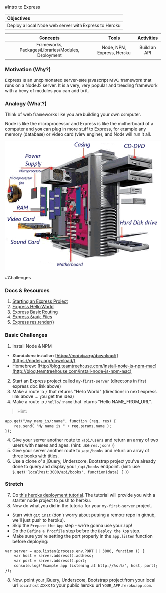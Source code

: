 #Intro to Express

| Objectives |
| :--- |
| Deploy a local Node web server with Express to Heroku |

| Concepts | Tools | Activities |
| :---: | :---: | :---: |
| Frameworks, Packages/Libraries/Modules, Deployment | Node, NPM, Express, Heroku | Build an API |

### Motivation (Why?)

Express is an unopinionated server-side javascript MVC framework that runs on a NodeJS server. It is a very, very popular and trending framework with a bevy of modules you can add to it.

### Analogy (What?)

Think of web frameworks like you are building your own computer.

Node is like the microprocessor and Express is like the motherboard of a computer and you can plug in more stuff to Express, for example any memory (database) or video card (view engine), and Node will run it all.

![computer](computer.png)

#Challenges

### Docs & Resources

1. [Starting an Express Project](http://expressjs.com/starter/installing.html)
2. [Express Hello World](http://expressjs.com/starter/hello-world.html)
3. [Express Basic Routing](http://expressjs.com/starter/basic-routing.html)
4. [Express Static Files](http://expressjs.com/starter/static-files.html)
5. [Express res.render()](http://expressjs.com/4x/api.html#res.render)

### Basic Challenges

1. Install Node & NPM
  * Standalone installer: [https://nodejs.org/download/](https://nodejs.org/download/)
  * Homebrew: [http://blog.teamtreehouse.com/install-node-js-npm-mac](http://blog.teamtreehouse.com/install-node-js-npm-mac)
2. Start an Express project called ```my-first-server``` (directions in first express doc link above)
3. Make a route to ```/``` that returns "Hello World" (directions in next express link above ... you get the idea)
4. Make a route to ```/hello/:name``` that returns "Hello NAME_FROM_URL".
> Hint:
```
app.get("/my_name_is/:name", function (req, res) {
    res.send( "My name is " + req.params.name );
});
```

4. Give your server another route to ```/api/users``` and return an array of two users with names and ages. (hint: use ```res.json()```)
5. Give your server another route to ```/api/books``` and return an array of three books with titles.
6. Use a clone of a jQuery, Underscore, Bootstrap project you've already done to query and display your ```/api/books``` endpoint. (hint: use ```$.get('localhost:3000/api/books', function(data) {})```)

###  Stretch
7. Do [this heroku deployment tutorial](https://devcenter.heroku.com/articles/getting-started-with-nodejs#introduction). The tutorial will provide you with a starter node project to push to heroku.
8. Now do what you did in the tutorial for your ```my-first-server``` project.
  * Start with ```git init``` (don't worry about putting a remote repo in github, we'll just push to heroku).
  * Skip the ```Prepare the App``` step - we're gonna use your app!
  * Do the ```Define a Procfile``` step before the ```Deploy the App``` step.
  * Make sure you're setting the port properly in the ```app.listen``` function before deploying:
  ```
  var server = app.listen(process.env.PORT || 3000, function () {
      var host = server.address().address;
      var port = server.address().port;
      console.log('Example app listening at http://%s:%s', host, port);
  });
  ```
8. Now, point your jQuery, Underscore, Bootstrap project from your local url ```localhost:XXXX``` to your public heroku url ```YOUR_APP.herokuapp.com```.